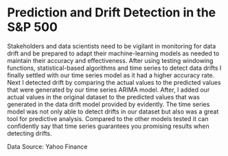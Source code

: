 # Prediction and Drift Detection in the S&P 500


Stakeholders and data scientists need to be vigilant in monitoring for data drift and be prepared to adapt their machine-learning models as needed to maintain their accuracy and effectiveness. After using testing windowing functions, statistical-based algorithms and time series to detect data drifts I finally settled with our time series model as it had a higher accuracy rate. Next I detected drift by comparing the actual values to the predicted values that were generated by our time series ARIMA model. After, I added our actual values in the original dataset to the predicted values that was generated in the data drift model provided by evidently. The time series model was not only able to detect drifts in our dataset but also was a great tool for predictive analysis. Compared to the other models tested it can confidently say that time series guarantees you promising results when detecting drifts.

Data Source: Yahoo Finance


